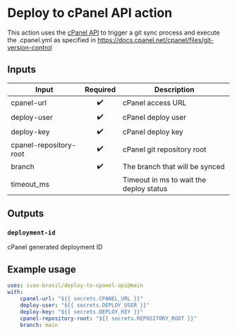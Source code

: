 # Deploy to cPanel API action

This action uses the [cPanel API](https://api.docs.cpanel.net/cpanel/introduction) to trigger a git sync process and execute the .cpanel.yml as specified in https://docs.cpanel.net/cpanel/files/git-version-control

## Inputs

| Input                  | Required | Description                    |
|------------------------|:--------:|--------------------------------|
| cpanel-url             |     ✔️    | cPanel access URL              |
| deploy-user            |     ✔️    | cPanel deploy user             |
| deploy-key             |     ✔️    | cPanel deploy key              |
| cpanel-repository-root |     ✔️    | cPanel git repository root     |
| branch                 |     ✔️    | The branch that will be synced |
| timeout_ms             |           | Timeout in ms to wait the deploy status |

## Outputs

### `deployment-id`

cPanel generated deployment ID

## Example usage

```yaml
uses: ivao-brasil/deploy-to-cpanel-api@main
with:
    cpanel-url: "${{ secrets.CPANEL_URL }}"
    deploy-user: "${{ secrets.DEPLOY_USER }}"
    deploy-key: "${{ secrets.DEPLOY_KEY }}"
    cpanel-repository-root: "${{ secrets.REPOSITORY_ROOT }}"
    branch: main
```
